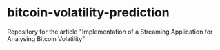 # bitcoin-volatility-prediction
Repository for the article "Implementation of a Streaming Application for Analysing Bitcoin Volatility"
